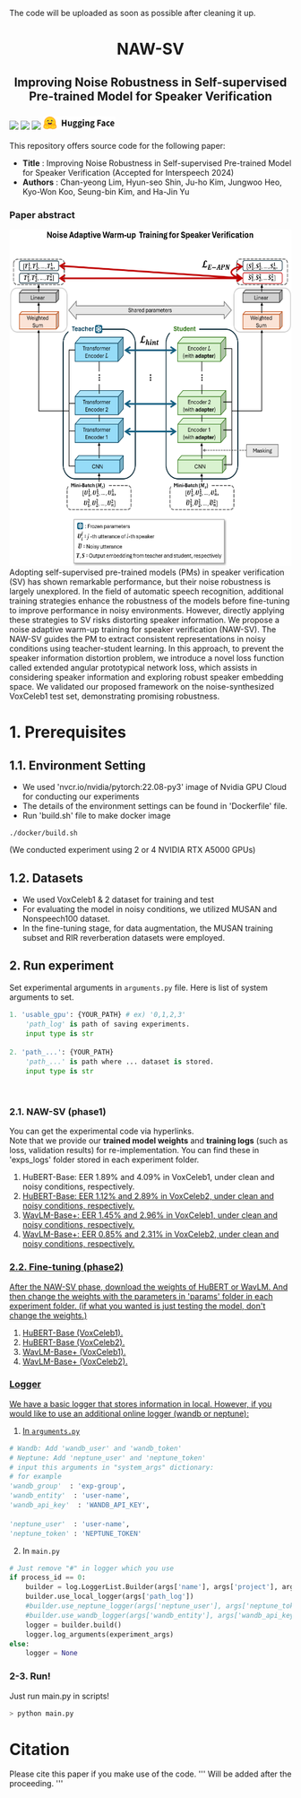 The code will be uploaded as soon as possible after cleaning it up.

<h1 align="center">
    <b>NAW-SV</b>
</h1>

<h2 align="center">
    Improving Noise Robustness in Self-supervised Pre-trained Model for Speaker Verification
</h2>

<h3 align="left">
	<p>
	<img src="https://img.shields.io/badge/python-3776AB?style=for-the-badge&logo=Python&logoColor=white">
	<a href="https://docs.nvidia.com/deeplearning/frameworks/pytorch-release-notes/rel-22-08.html#rel-22-08"><img src="https://img.shields.io/badge/22.08-2496ED?style=for-the-badge&logo=Docker&logoColor=white"></a>
	<img src="https://img.shields.io/badge/PyTorch-EE4C2C?style=for-the-badge&logo=PyTorch&logoColor=white">
	<a href="https://huggingface.co/"><img src="https://github.com/chan-yeong0519/NAW-SV/blob/main/icon_hugging_face.png?raw=true"></a>
	</p>
</h3>

This repository offers source code for the following paper:

* **Title** : Improving Noise Robustness in Self-supervised Pre-trained Model for Speaker Verification (Accepted for Interspeech 2024)
* **Authors** :  Chan-yeong Lim, Hyun-seo Shin, Ju-ho Kim, Jungwoo Heo, Kyo-Won Koo, Seung-bin Kim, and Ha-Jin Yu

### Paper abstract
<img src="https://github.com/chan-yeong0519/NAW-SV/blob/main/NAW-SV_framework.PNG" width="600" height="600">
Adopting self-supervised pre-trained models (PMs) in speaker verification (SV) has shown remarkable performance, but their noise robustness is largely unexplored. In the field of automatic speech recognition, additional training strategies enhance the robustness of the models before fine-tuning to improve performance in noisy environments. However, directly applying these strategies to SV risks distorting speaker information. We propose a noise adaptive warm-up training for speaker verification (NAW-SV). The NAW-SV guides the PM to extract consistent representations in noisy conditions using teacher-student learning. In this approach, to prevent the speaker information distortion problem, we introduce a novel loss function called extended angular prototypical network loss, which assists in considering speaker information and exploring robust speaker embedding space. We validated our proposed framework on the noise-synthesized VoxCeleb1 test set, demonstrating promising robustness.

# 1. Prerequisites
## 1.1. Environment Setting

* We used 'nvcr.io/nvidia/pytorch:22.08-py3' image of Nvidia GPU Cloud for conducting our experiments
* The details of the environment settings can be found in 'Dockerfile' file.
* Run 'build.sh' file to make docker image
```
./docker/build.sh
```
(We conducted experiment using 2 or 4 NVIDIA RTX A5000 GPUs)

## 1.2. Datasets
* We used VoxCeleb1 & 2 dataset for training and test
* For evaluating the model in noisy conditions, we utilized MUSAN and Nonspeech100 dataset.
* In the fine-tuning stage, for data augmentation, the MUSAN training subset and RIR reverberation datasets were employed.

## 2. Run experiment
Set experimental arguments in `arguments.py` file. Here is list of system arguments to set.

```python
1. 'usable_gpu': {YOUR_PATH} # ex) '0,1,2,3'
	'path_log' is path of saving experiments.
	input type is str

2. 'path_...': {YOUR_PATH}
	'path_...' is path where ... dataset is stored.
	input type is str
```

&nbsp;
### 2.1. NAW-SV (phase1)
You can get the experimental code via hyperlinks. 
<br> Note that we provide our **trained model weights** and **training logs** (such as loss, validation results) for re-implementation. You can find these in 'exps_logs' folder stored in each experiment folder. 

1. HuBERT-Base: EER 1.89% and 4.09% in VoxCeleb1, under clean and noisy conditions, respectively. <a href="https://github.com/chan-yeong0519/NAW-SV/tree/main/scripts/NAW-SV(phase1)/HuBERT/Vox1">
2. HuBERT-Base: EER 1.12% and 2.89% in VoxCeleb2, under clean and noisy conditions, respectively. <a href="https://github.com/chan-yeong0519/NAW-SV/tree/main/scripts/NAW-SV(phase1)/HuBERT/Vox2">
3. WavLM-Base+: EER 1.45% and 2.96% in VoxCeleb1, under clean and noisy conditions, respectively. <a href="https://github.com/chan-yeong0519/NAW-SV/tree/main/scripts/NAW-SV(phase1)/WavLM/Vox1">
4. WavLM-Base+: EER 0.85% and 2.31% in VoxCeleb2, under clean and noisy conditions, respectively. <a href="https://github.com/chan-yeong0519/NAW-SV/tree/main/scripts/NAW-SV(phase1)/WavLM/Vox2">

### 2.2. Fine-tuning (phase2)
After the NAW-SV phase, download the weights of HuBERT or WavLM. And then change the weights with the parameters in 'params' folder in each experiment folder.
(if what you wanted is just testing the model, don't change the weights.)

1. HuBERT-Base (VoxCeleb1). <a href="https://github.com/chan-yeong0519/NAW-SV/tree/main/scripts/HuBERT_Vox1/Fine-tuning(phase2)">
2. HuBERT-Base (VoxCeleb2). <a href="https://github.com/chan-yeong0519/NAW-SV/tree/main/scripts/HuBERT_Vox2/Fine-tuning(phase2)">
3. WavLM-Base+ (VoxCeleb1). <a href="https://github.com/chan-yeong0519/NAW-SV/tree/main/scripts/WavLM_Vox1/Fine-tuning(phase2)">
4. WavLM-Base+ (VoxCeleb2). <a href="https://github.com/chan-yeong0519/NAW-SV/tree/main/scripts/WavLM_Vox2/Fine-tuning(phase2)">

### Logger

We have a basic logger that stores information in local. However, if you would like to use an additional online logger (wandb or neptune):

1. In `arguments.py`

```python
# Wandb: Add 'wandb_user' and 'wandb_token'
# Neptune: Add 'neptune_user' and 'neptune_token'
# input this arguments in "system_args" dictionary:
# for example
'wandb_group'  : 'exp-group',
'wandb_entity'  : 'user-name',
'wandb_api_key'  : 'WANDB_API_KEY',

'neptune_user'  : 'user-name',
'neptune_token' : 'NEPTUNE_TOKEN'
```

2. In `main.py`

```python
# Just remove "#" in logger which you use
if process_id == 0:
	builder = log.LoggerList.Builder(args['name'], args['project'], args['tags'], args['description'], args['path_scripts'], args)
	builder.use_local_logger(args['path_log'])
	#builder.use_neptune_logger(args['neptune_user'], args['neptune_token'])
	#builder.use_wandb_logger(args['wandb_entity'], args['wandb_api_key'], args['wandb_group'])
	logger = builder.build()
	logger.log_arguments(experiment_args)
else:
	logger = None
```
### 2-3. Run!

Just run main.py in scripts!

```python
> python main.py
```


# Citation

Please cite this paper if you make use of the code. 
'''
Will be added after the proceeding.
'''
